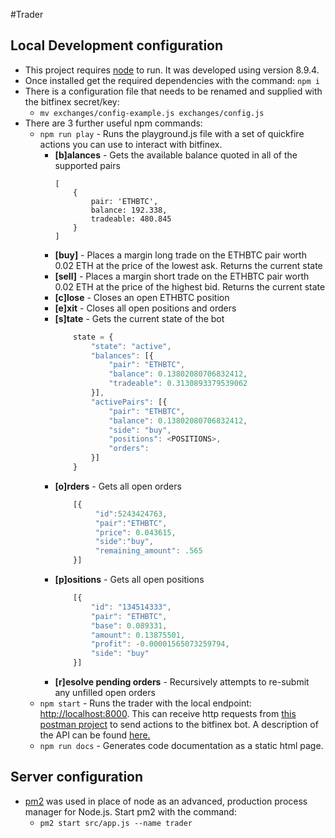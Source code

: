 #Trader

## Local Development configuration
- This project requires [node](https://nodejs.org/en/) to run. It was developed using version 8.9.4. 
- Once installed get the required dependencies with the command: `npm i`
- There is a configuration file that needs to be renamed and supplied with the bitfinex secret/key:
    - `mv exchanges/config-example.js exchanges/config.js`
- There are 3 further useful npm commands:
    - `npm run play` - Runs the playground.js file with a set of quickfire actions you can use to interact with bitfinex.
        - **[b]alances** - Gets the available balance quoted in all of the supported pairs
            ```
            [
                {
                    pair: 'ETHBTC',
                    balance: 192.338,
                    tradeable: 480.845
                }
            ]
            ```
        - **[buy]** - Places a margin long trade on the ETHBTC pair worth 0.02 ETH at the price of the lowest ask. Returns the current state
        - **[sell]** - Places a margin short trade on the ETHBTC pair worth 0.02 ETH at the price of the highest bid. Returns the current state
        - **[c]lose** - Closes an open ETHBTC position
        - **[e]xit** - Closes all open positions and orders
        - **[s]tate** - Gets the current state of the bot
            ```javascript
                state = {
                    "state": "active",
                    "balances": [{
                        "pair": "ETHBTC",
                        "balance": 0.13802080706832412,
                        "tradeable": 0.3130893379539062
                    }],
                    "activePairs": [{
                        "pair": "ETHBTC",
                        "balance": 0.13802080706832412,
                        "side": "buy",
                        "positions": <POSITIONS>,
                        "orders": 
                    }]
                }
            ```
        - **[o]rders** - Gets all open orders
            ```javascript
                [{
                     "id":5243424763,
                     "pair":"ETHBTC",
                     "price": 0.043615,
                     "side":"buy",
                     "remaining_amount": .565
                }]            
            ```
        - **[p]ositions** - Gets all open positions
            ```javascript
                [{
                    "id": "134514333",
                    "pair": "ETHBTC",
                    "base": 0.089331,
                    "amount": 0.13875501,
                    "profit": -0.00001565073259794,
                    "side": "buy"
                }]
            ```
        - **[r]esolve pending orders** - Recursively attempts to re-submit any unfilled open orders
    - `npm start` - Runs the trader with the local endpoint: [http://localhost:8000](http://localhost:8000). This can receive http requests from [this postman project](https://www.getpostman.com/collections/d3ff660f287183be472e) to send actions to the bitfinex bot. A description of the API can be found [here.](https://documenter.getpostman.com/view/877346/swingtrader-local/7TNgXfx)
    - `npm run docs` - Generates code documentation as a static html page.

## Server configuration
- [pm2](http://pm2.keymetrics.io/) was used in place of node as an advanced, production process manager for Node.js. Start pm2 with the command: 
    - `pm2 start src/app.js --name trader`